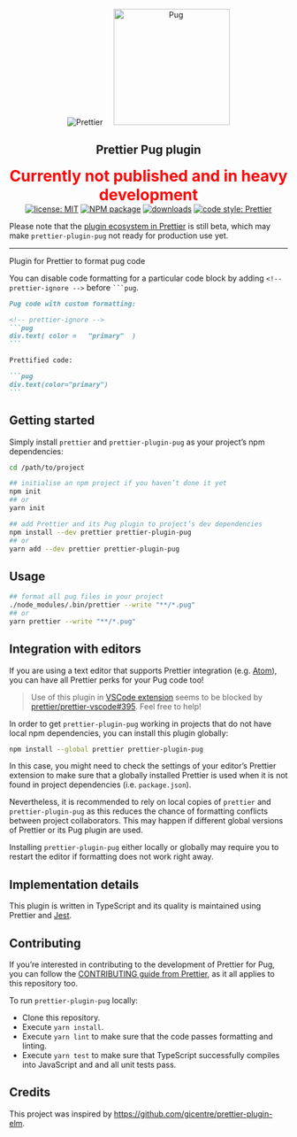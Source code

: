 <p align="center">
  &nbsp;&nbsp;<img alt="Prettier"
  src="https://cdn.rawgit.com/prettier/prettier-logo/master/images/prettier-icon-light.svg">&nbsp;&nbsp;
  &nbsp;&nbsp;<img alt="Pug"
  height="210"
  src="https://cdn.rawgit.com/pugjs/pug-logo/eec436cee8fd9d1726d7839cbe99d1f694692c0c/SVG/pug-final-logo-_-colour-128.svg">&nbsp;&nbsp;
</p>

<h2 align="center">Prettier Pug plugin</h2>

<p align="center">
  <strong style="color: red; font-size: 2em;">Currently not published and in heavy development</strong>
  <br>
  <a href="https://github.com/Shinigami92/prettier-plugin-pug/blob/master/LICENSE">
    <img alt="license: MIT" src="https://img.shields.io/github/license/Shinigami92/prettier-plugin-pug.svg?style=flat-square"><!--
  --></a>
  <a href="https://www.npmjs.com/package/prettier-plugin-pug">
    <img alt="NPM package" src="https://img.shields.io/npm/v/prettier-plugin-pug.svg?style=flat-square"><!--
  --></a>
  <a href="https://www.npmjs.com/package/prettier-plugin-pug">
    <img alt="downloads" src="https://img.shields.io/npm/dt/prettier-plugin-pug.svg?style=flat-square"><!--
   --></a>
  <a href="#badge">
    <img alt="code style: Prettier" src="https://img.shields.io/badge/code_style-prettier-ff69b4.svg?style=flat-square"><!--
  --></a>
</p>

Please note that the [plugin ecosystem in Prettier](https://prettier.io/docs/en/plugins.html) is still beta, which may make <nobr>`prettier-plugin-pug`</nobr> not ready for production use yet.

---

Plugin for Prettier to format pug code

You can disable code formatting for a particular code block by adding <nobr>`<!-- prettier-ignore -->`</nobr> before ` ```pug `.

````markdown
Pug code with custom formatting:

<!-- prettier-ignore -->
```pug
div.text( color =   "primary"  )
```

Prettified code:

```pug
div.text(color="primary")
```
````

## Getting started

Simply install `prettier` and `prettier-plugin-pug` as your project’s npm dependencies:

```bash
cd /path/to/project

## initialise an npm project if you haven’t done it yet
npm init
## or
yarn init

## add Prettier and its Pug plugin to project’s dev dependencies
npm install --dev prettier prettier-plugin-pug
## or
yarn add --dev prettier prettier-plugin-pug
```

## Usage

```bash
## format all pug files in your project
./node_modules/.bin/prettier --write "**/*.pug"
## or
yarn prettier --write "**/*.pug"
```

## Integration with editors

If you are using a text editor that supports Prettier integration (e.g. [Atom](https://atom.io/packages/prettier-atom)), you can have all Prettier perks for your Pug code too!

> Use of this plugin in [VSCode extension](https://github.com/prettier/prettier-vscode) seems to be blocked by [prettier/prettier-vscode#395](https://github.com/prettier/prettier-vscode/issues/395).
> Feel free to help!

In order to get `prettier-plugin-pug` working in projects that do not have local npm dependencies, you can install this plugin globally:

```bash
npm install --global prettier prettier-plugin-pug
```

In this case, you might need to check the settings of your editor’s Prettier extension to make sure that a globally installed Prettier is used when it is not found in project dependencies (i.e. `package.json`).

Nevertheless, it is recommended to rely on local copies of `prettier` and `prettier-plugin-pug` as this reduces the chance of formatting conflicts between project collaborators.
This may happen if different global versions of Prettier or its Pug plugin are used.

Installing `prettier-plugin-pug` either locally or globally may require you to restart the editor if formatting does not work right away.

## Implementation details

This plugin is written in TypeScript and its quality is maintained using Prettier and [Jest](https://jestjs.io).

## Contributing

If you’re interested in contributing to the development of Prettier for Pug, you can follow the [CONTRIBUTING guide from Prettier](https://github.com/prettier/prettier/blob/master/CONTRIBUTING.md), as it all applies to this repository too.

To run `prettier-plugin-pug` locally:

-   Clone this repository.
-   Execute `yarn install`.
-   Execute `yarn lint` to make sure that the code passes formatting and linting.
-   Execute `yarn test` to make sure that TypeScript successfully compiles into JavaScript and and all unit tests pass.

## Credits

This project was inspired by https://github.com/gicentre/prettier-plugin-elm.
